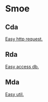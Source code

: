 

# Smoe


## Cda
[Easy http request.](https://github.com/adar-w/Smoe/tree/master/smoe-cda)
	
	
## Rda
[Easy access db.](https://github.com/adar-w/Smoe/tree/master/smoe-rda)

## Mda
[Easy util.](https://github.com/adar-w/Smoe/tree/master/smoe-mda)